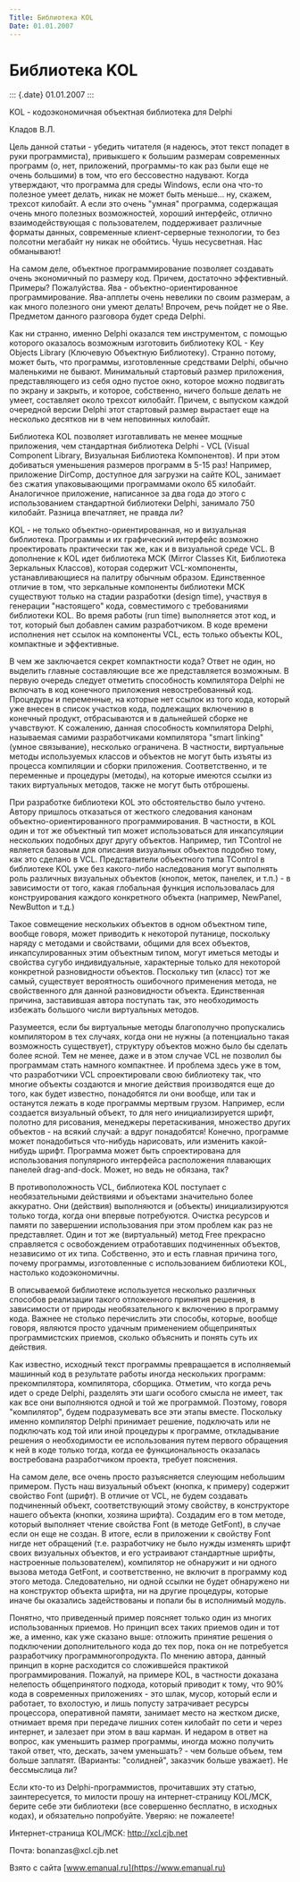 ```yaml
---
Title: Библиотека KOL
Date: 01.01.2007
---
```



Библиотека KOL
==============

::: {.date}
01.01.2007
:::

KOL - кодоэкономичная объектная библиотека для Delphi

Кладов В.Л.

   Цель данной статьи - убедить читателя (я надеюсь, этот текст попадет
в руки программиста), привыкшего к большим размерам современных программ
(о, нет, приложений, программы-то как раз были еще не очень большими) в
том, что его бессовестно надувают. Когда утверждают, что программа для
среды Windows, если она что-то полезное умеет делать, никак не может
быть меньше... ну, скажем, трехсот килобайт. А если это очень \"умная\"
программа, содержащая очень много полезных возможностей, хороший
интерфейс, отлично взаимодействующая с пользователем, поддерживает
различные форматы данных, современные клиент-серверные технологии, то
без полсотни мегабайт ну никак не обойтись. Чушь несусветная. Нас
обманывают!

На самом деле, объектное программирование позволяет создавать очень
экономичный по размеру код. Причем, достаточно эффективный. Примеры?
Пожалуйства. Ява - объектно-ориентированное программирование.
Ява-апплеты очень невелики по своим размерам, а как много полезного они
умеют делать! Впрочем, речь пойдет не о Яве. Предметом данного разговора
будет среда Delphi.

  Как ни странно, именно Delphi оказался тем инструментом, с помощью
которого оказалось возможным изготовить библиотеку KOL - Key Objects
Library (Ключевую Объектную Библиотеку). Странно потому, может быть, что
программы, изготовленные средствами Delphi, обычно маленькими не бывают.
Минимальный стартовый размер приложения, представляющего из себя одно
пустое окно, которое можно подвигать по экрану и закрыть, и которое,
собственно, ничего больше делать не умеет, составляет около трехсот
килобайт. Причем, с выпуском каждой очередной версии Delphi этот
стартовый размер вырастает еще на несколько десятков ни в чем неповинных
килобайт.

   Библиотека KOL позволяет изготавливать не менее мощные приложения,
чем стандартная библиотека Delphi - VCL (Visual Component Library,
Визуальная Библиотека Компонентов). И при этом добиваться уменьшения
размеров программ в 5-15 раз! Например, приложение DirComp, доступное
для загрузки на сайте KOL, занимает без сжатия упаковывающими
программами около 65 килобайт. Аналогичное приложение, написанное за два
года до этого с использованием стандартной библиотеки Delphi, занимало
750 килобайт. Разница впечатляет, не правда ли?

   KOL - не только объектно-ориентированная, но и визуальная библиотека.
Программы и их графический интерфейс возможно проектировать практически
так же, как и в визуальной среде VCL. В дополнение к KOL идет библиотека
MCK (Mirror Classes Kit, Библиотека Зеркальных Классов), которая
содержит VCL-компоненты, устанавливающиеся на палитру обычным образом.
Единственное отличие в том, что зеркальные компоненты библиотеки MCK
существуют только на стадии разработки (design time), участвуя в
генерации \"настоящего\" кода, совместимого с требованиями библиотеки
KOL. Во время работы (run time) выполняется этот код, и тот, который был
добавлен самим разработчиком. В коде времени исполнения нет ссылок на
компоненты VCL, есть только объекты KOL, компактные и эффективные.

   В чем же заключается секрет компактности кода? Ответ не один, но
выделить главные составляющие все же представляется возможным. В первую
очередь следует отметить способность компилятора Delphi не включать в
код конечного приложения невостребованный код. Процедуры и переменные,
на которые нет ссылок из того кода, который уже внесен в список участков
кода, подлежащих включению в конечный продукт, отбрасываются и в
дальнейшей сборке не учавствуют. К сожалению, данная способность
компилятора Delphi, называемая самими разработчиками компилятора \"smart
linking\" (умное связывание), несколько ограничена. В частности,
виртуальные методы используемых классов и объектов не могут быть изъяты
из процесса компиляции и сборки приложения. Соответственно, и те
переменные и процедуры (методы), на которые имеются ссылки из таких
виртуальных методов, также не могут быть отброшены.

   При разработке библиотеки KOL это обстоятельство было учтено. Автору
пришлось отказаться от жесткого следования канонам
объектно-ориентированного программирования. В частности, в KOL один и
тот же объектный тип может использоваться для инкапсуляции нескольких
подобных друг другу объектов. Например, тип TControl не является базовым
для описания визуальных объектов подобно тому, как это сделано в VCL.
Представители объектного типа TControl в библиотеке KOL уже без
какого-либо наследования могут выполнять роль различных визуальных
объектов (кнопок, меток, панелек, и т.п.) - в зависимости от того, какая
глобальная функция использовалась для конструирования каждого
конкретного объекта (например, NewPanel, NewButton и т.д.)

   Такое совмещение нескольких объектов в одном объектном типе, вообще
говоря, может приводить к некоторой путанице, поскольку наряду с
методами и свойствами, общими для всех объектов, инкапсулированных этим
объектным типом, могут иметься методы и свойства сугубо индивидуальные,
характерные только для некоторой конкретной разновидности объектов.
Поскольку тип (класс) тот же самый, существует вероятность ошибочного
применения метода, не свойственного для данной разновидности объекта.
Единственная причина, заставившая автора поступать так, это
необходимость избежать большого числи виртуальных методов.

   Разумеется, если бы виртуальные методы благополучно пропускались
компилятором в тех случаях, когда они не нужны (а потенциально такая
возможность существует), структуру объектов можно было бы сделать более
ясной. Тем не менее, даже и в этом случае VCL не позволил бы программам
стать намного компактнее. И проблема здесь уже в том, что разработчики
VCL спроектировали свою библиотеку так, что многие объекты создаются и
многие действия производятся еще до того, как будет известно,
понадобятся ли они вообще, или так и останутся лежать в коде программы
мертвым грузом. Например, если создается визуальный объект, то для него
инициализируется шрифт, полотно для рисования, менеджеры перетаскивания,
множество других объектов - на всякий случай: а вдруг понадобятся!
Конечно, программе может понадобиться что-нибудь нарисовать, или
изменить какой-нибудь шрифт. Программа может быть спроектирована для
использования популярного интерфейса расположения плавающих панелей
drag-and-dock. Может, но ведь не обязана, так?

   В противоположность VCL, библиотека KOL поступает с необязательными
действиями и объектами значительно более аккуратно. Они (действия)
выполняются и (объекты) инициализируются только тогда, когда они впервые
потребуются. Очистка ресурсов и памяти по завершении использования при
этом проблем как раз не представляет. Один и тот же (виртуальный) метод
Free прекрасно справляется с освобождением отработавших подчиненных
объектов, независимо от их типа. Собственно, это и есть главная причина
того, почему программы, изготовленные с использованием библиотеки KOL,
настолько кодоэкономичны.

   В описываемой библиотеке используется несколько различных способов
реализации такого отложенного принятия решения, в зависимости от природы
необязательного к включению в программу кода. Важнее не столько
перечислить эти способы, которые, вообще говоря, являются просто удачным
применением общепринятых программистских приемов, сколько объяснить и
понять суть их действия.

   Как известно, исходный текст программы превращается в исполняемый
машинный код в результате работы иногда нескольких программ:
прекомпилятора, компилятора, сборщика. Отметим, что когда речь идет о
среде Delphi, разделять эти шаги особого смысла не имеет, так как все
они выполняются одной и той же программой. Поэтому, говоря
\"компилятор\", будем подразумевать все эти этапы вместе. Поскольку
именно компилятор Delphi принимает решение, подключать или не подключать
код той или иной процедуры к программе, откладывание решения о
необходимости ее использования путем первого обращения к ней в коде
только тогда, когда ее функциональность оказалась востребована
разработчиком проекта, требует пояснения.

   На самом деле, все очень просто разъясняется слеующим небольшим
примером. Пусть наш визуальный объект (кнопка, к примеру) содержит
свойство Font (шрифт). В отличие от VCL, не будем создавать подчиненный
объект, соответствующий этому свойству, в конструкторе нашего объекта
(кнопки, хозяина шрифта). Создадим его в том методе, который выполняет
чтение свойства Font (в методе GetFont), в случае если он еще не создан.
В итоге, если в приложении к свойству Font нигде нет обращений (т.е.
разработчику не было нужды изменять шрифт своих визуальных объектов, и
его устраивают стандартные шрифты, настроенные пользователем),
компилятор не обнаружит и ни одного вызова метода GetFont, и
соответственно, не включит в программу код этого метода. Следовательно,
ни одной ссылки не будет обнаружено ни на конструктор объекта шрифта, ни
на другие процедуры, которые иначе бы оказались задействованы и попали
бы в исполнимый модуль.

   Понятно, что приведенный пример поясняет только один из многих
использованных приемов. Но принцип всех таких приемов один и тот же, а 
именно, как уже сказано выше: отложить принятие решения о подключении
дополнительного кода до тех пор, пока он не потребуется разработчику
программногопродукта. По мнению автора, данный принцип в корне
расходится со сложившейся практикой программирования. Пожалуй, на
примере KOL, в частности доказана нелепость общепринятого подхода,
который приводит к тому, что 90% кода в современных приложениях - это
шлак, мусор, который если и работает, то вхолостую, и лишь попусту
затрачивает ресурсы процессора, оперативной памяти, занимает место на
жестком диске, отнимает время при передаче лишних сотен килобайт по сети
и через интернет, и залезает при этом в ваш карман. И недаром в ответ на
вопрос, как уменьшить размер программы, иногда можно получить такой
ответ, что, дескать, зачем уменьшать? - чем больше объем, тем больше
заплатят. (Варианты: \"солидней\", заказчик больше уважает). Не
бессмыслица ли?

   Если кто-то из Delphi-программистов, прочитавших эту статью,
заинтересуется, то милости прошу на интернет-страницу KOL/MCK, берите
себе эти библиотеки (все совершенно бесплатно, в исходных кодах), и
обязательно попробуйте. Уверяю: не пожалеете!

Интернет-страница KOL/MCK: http://xcl.cjb.net

Почта: bonanzas\@xcl.cjb.net

Взято с сайта [www.emanual.ru](https://www.emanual.ru)
